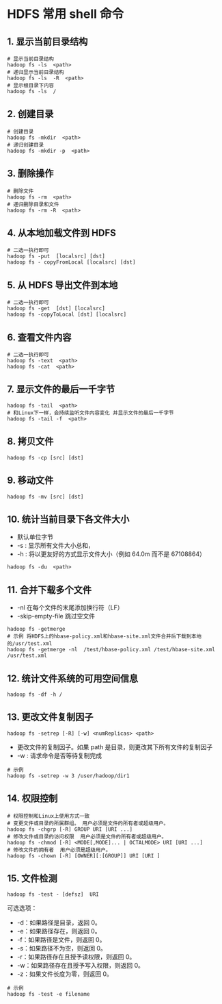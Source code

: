 # HDFS 常用 shell 命令

## **1. 显示当前目录结构**

```
# 显示当前目录结构
hadoop fs -ls  <path>
# 递归显示当前目录结构
hadoop fs -ls  -R  <path>
# 显示根目录下内容
hadoop fs -ls  /
```

## **2. 创建目录**

```
# 创建目录
hadoop fs -mkdir  <path> 
# 递归创建目录
hadoop fs -mkdir -p  <path>  
```

## **3. 删除操作**

```
# 删除文件
hadoop fs -rm  <path>
# 递归删除目录和文件
hadoop fs -rm -R  <path> 
```

## **4. 从本地加载文件到 HDFS**

```
# 二选一执行即可
hadoop fs -put  [localsrc] [dst] 
hadoop fs - copyFromLocal [localsrc] [dst] 
```

## **5. 从 HDFS 导出文件到本地**

```
# 二选一执行即可
hadoop fs -get  [dst] [localsrc] 
hadoop fs -copyToLocal [dst] [localsrc] 
```

## **6. 查看文件内容**

```
# 二选一执行即可
hadoop fs -text  <path> 
hadoop fs -cat  <path>  
```

## **7. 显示文件的最后一千字节**

```
hadoop fs -tail  <path> 
# 和Linux下一样，会持续监听文件内容变化 并显示文件的最后一千字节
hadoop fs -tail -f  <path> 
```

## **8. 拷贝文件**

```
hadoop fs -cp [src] [dst]
```

## **9. 移动文件**

```
hadoop fs -mv [src] [dst] 
```

## **10. 统计当前目录下各文件大小**

- 默认单位字节
- -s : 显示所有文件大小总和，
- -h : 将以更友好的方式显示文件大小（例如 64.0m 而不是 67108864）

```
hadoop fs -du  <path>  
```

## **11. 合并下载多个文件**

- -nl 在每个文件的末尾添加换行符（LF）
- -skip-empty-file 跳过空文件

```
hadoop fs -getmerge
# 示例 将HDFS上的hbase-policy.xml和hbase-site.xml文件合并后下载到本地的/usr/test.xml
hadoop fs -getmerge -nl  /test/hbase-policy.xml /test/hbase-site.xml /usr/test.xml
```

## **12. 统计文件系统的可用空间信息**

```
hadoop fs -df -h /
```

## **13. 更改文件复制因子**

```
hadoop fs -setrep [-R] [-w] <numReplicas> <path>
```

- 更改文件的复制因子。如果 path 是目录，则更改其下所有文件的复制因子
- -w : 请求命令是否等待复制完成

```
# 示例
hadoop fs -setrep -w 3 /user/hadoop/dir1
```

## **14. 权限控制**

```
# 权限控制和Linux上使用方式一致
# 变更文件或目录的所属群组。 用户必须是文件的所有者或超级用户。
hadoop fs -chgrp [-R] GROUP URI [URI ...]
# 修改文件或目录的访问权限  用户必须是文件的所有者或超级用户。
hadoop fs -chmod [-R] <MODE[,MODE]... | OCTALMODE> URI [URI ...]
# 修改文件的拥有者  用户必须是超级用户。
hadoop fs -chown [-R] [OWNER][:[GROUP]] URI [URI ]
```

## **15. 文件检测**

```
hadoop fs -test - [defsz]  URI
```

可选选项：

- -d：如果路径是目录，返回 0。
- -e：如果路径存在，则返回 0。
- -f：如果路径是文件，则返回 0。
- -s：如果路径不为空，则返回 0。
- -r：如果路径存在且授予读权限，则返回 0。
- -w：如果路径存在且授予写入权限，则返回 0。
- -z：如果文件长度为零，则返回 0。

```
# 示例
hadoop fs -test -e filename
```